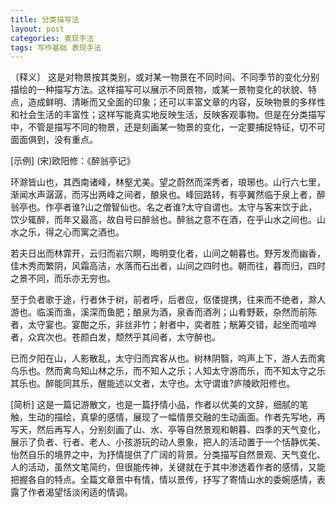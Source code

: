 ```yaml
---
title: 分类描写法
layout: post
categories: 表现手法
tags: 写作基础 表现手法
---
```


〔释义〕 这是对物景按其类别，或对某一物景在不同时间、不同季节的变化分别描绘的一种描写方法。这样描写可以展示不同景物，或某一景物变化的状貌、特点，造成鲜明、清晰而又全面的印象；还可以丰富文章的内容，反映物景的多样性和社会生活的丰富性；这样写能真实地反映生活，反映客观事物。但是在分类描写中，不管是描写不同的物景，还是刻画某一物景的变化，一定要捕捉特征，切不可面面俱到，没有重点。

[示例] (宋)欧阳修：《醉翁亭记》

环滁皆山也，其西南诸峰，林壑尤美。望之蔚然而深秀者，琅琊也。山行六七里，渐闻水声潺潺，而泻出两峰之间者，酿泉也。峰回路转，有亭翼然临于泉上者，醉翁亭也。作亭者谁?山之僧智仙也。名之者谁?太守自谓也。太守与客来饮于此，饮少辄醉，而年又最高，故自号曰醉翁也。醉翁之意不在酒，在乎山水之间也。山水之乐，得之心而寓之酒也。

若夫日出而林霏开，云归而岩穴瞑，晦明变化者，山间之朝暮也。野芳发而幽香，佳木秀而繁阴，风霜高洁，水落而石出者，山间之四时也。朝而往，暮而归，四时之景不同，而乐亦无穷也。

至于负者歌于途，行者休于树，前者呼，后者应，伛偻提携，往来而不绝者，滁人游也。临溪而渔，溪深而鱼肥；酿泉为酒，泉香而酒冽；山肴野蔌，杂然而前陈者，太守宴也。宴酣之乐，非丝非竹；射者中，奕者胜；觥筹交错，起坐而喧哗者，众宾次也。苍颜白发，颓然乎其间者，太守醉也。

已而夕阳在山，人影散乱，太守归而宾客从也。树林阴翳，呜声上下，游人去而禽鸟乐也。然而禽鸟知山林之乐，而不知人之乐；人知太守游而乐，而不知太守之乐其乐也。醉能同其乐，醒能述以文者，太守也。太守谓谁?庐陵欧阳修也。

[简析] 这是一篇记游散文，也是一篇抒情小品，作者以优美的文辞，细腻的笔触，生动的描绘，真挚的感情，展现了一幅情景交融的生动画面。作者先写地，再写天，然后再写人，分别刻画了山、水、亭等自然景观和朝暮、四季的天气变化，展示了负者、行者、老人、小孩游玩的动人景象，把人的活动置于一个恬静优美、怡然自乐的境界之中，为抒情提供了广阔的背景。分类描写自然景观、天气变化、人的活动，虽然文笔简约，但很能传神，关键就在于其中渗透着作者的感情，又能把握各自的特点。全篇文章景中有情，情以景传，抒写了寄情山水的委婉感情，表露了作者渴望恬淡闲适的情调。 